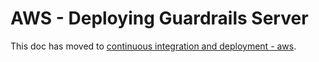 # AWS - Deploying Guardrails Server

This doc has moved to [continuous integration and deployment - aws](docs/how_to_guides/continuous_integration_continuous_deployment).